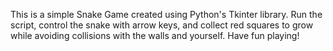 This is a simple Snake Game created using Python's Tkinter library.
Run the script, control the snake with arrow keys, and collect red squares to grow while avoiding collisions with the walls and yourself. 
Have fun playing!
